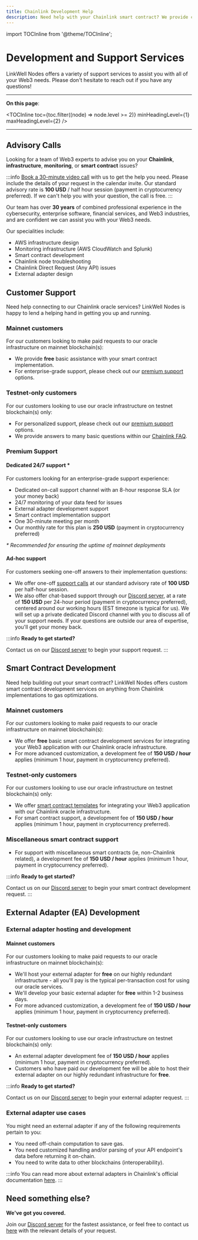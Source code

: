 ```yaml
---
title: Chainlink Development Help
description: Need help with your Chainlink smart contract? We provide custom data feeds, external adapter support, and Chainlink infrastructure / monitoring / security support. 
---
```


import TOCInline from '@theme/TOCInline';

# Development and Support Services

LinkWell Nodes offers a variety of support services to assist you with all of your Web3 needs. Please don't hesitate to reach out if you have any questions!

---

**On this page**:

<TOCInline
  toc={toc.filter((node) => node.level >= 2)}
  minHeadingLevel={1}
  maxHeadingLevel={2}
/>

---

## Advisory Calls

Looking for a team of Web3 experts to advise you on your **Chainlink**, **infrastructure**, **monitoring**, or **smart contract** issues? 

:::info
[Book a 30-minute video call](https://calendly.com/linkwell-nodes) with us to get the help you need. Please include the details of your request in the calendar invite. Our standard advisory rate is **100 USD** / half hour session (payment in cryptocurrency preferred). If we can't help you with your question, the call is free.
:::

Our team has over **30 years** of combined professional experience in the cybersecurity, enterprise software, financial services, and Web3 industries, and are confident we can assist you with your Web3 needs.

Our specialities include:

- AWS infrastructure design
- Monitoring infrastructure (AWS CloudWatch and Splunk)
- Smart contract development
- Chainlink node troubleshooting
- Chainlink Direct Request (Any API) issues
- External adapter design

## Customer Support

Need help connecting to our Chainlink oracle services? LinkWell Nodes is happy to lend a helping hand in getting you up and running.

### Mainnet customers

For our customers looking to make paid requests to our oracle infrastructure on mainnet blockchain(s):

* We provide **free** basic assistance with your smart contract implementation.
* For enterprise-grade support, please check out our [premium support](#premium-support) options. 

### Testnet-only customers

For our customers looking to use our oracle infrastructure on testnet blockchain(s) only:

* For personalized support, please check out our [premium support](#premium-support) options. 
* We provide answers to many basic questions within our [Chainlink FAQ](/knowledgebase/FAQ).

### Premium Support

#### Dedicated 24/7 support *

For customers looking for an enterprise-grade support experience:

* Dedicated on-call support channel with an 8-hour response SLA (or your money back)
* 24/7 monitoring of your data feed for issues 
* External adapter development support
* Smart contract implementation support
* One 30-minute meeting per month
* Our monthly rate for this plan is **250 USD** (payment in cryptocurrency preferred)

*\* Recommended for ensuring the uptime of mainnet deployments*

#### Ad-hoc support

For customers seeking one-off answers to their implementation questions:

* We offer one-off [support calls](#advisory-calls) at our standard advisory rate of **100 USD** per half-hour session.
* We also offer chat-based support through our [Discord server](https://discord.gg/Xs6SjqVPUA), at a rate of **150 USD** per 24-hour period (payment in cryptocurrency preferred), centered around our working hours (EST timezone is typical for us). We will set up a private dedicated Discord channel with you to discuss all of your support needs. If your questions are outside our area of expertise, you'll get your money back.

:::info
**Ready to get started?** 

Contact us on our [Discord server](https://discord.gg/Xs6SjqVPUA) to begin your support request.
:::

## Smart Contract Development

Need help building out your smart contract? LinkWell Nodes offers custom smart contract development services on anything from Chainlink implementations to gas optimizations.

### Mainnet customers

For our customers looking to make paid requests to our oracle infrastructure on mainnet blockchain(s):

* We offer **free** basic smart contract development services for integrating your Web3 application with our Chainlink oracle infrastructure.
* For more advanced customization, a development fee of **150 USD / hour** applies (minimum 1 hour, payment in cryptocurrency preferred).

### Testnet-only customers

For our customers looking to use our oracle infrastructure on testnet blockchain(s) only:

* We offer [smart contract templates](/services/direct-request-jobs/testnets) for integrating your Web3 application with our Chainlink oracle infrastructure.
* For smart contract support, a development fee of **150 USD / hour** applies (minimum 1 hour, payment in cryptocurrency preferred).

### Miscellaneous smart contract support

* For support with miscellaneous smart contracts (ie, non-Chainlink related), a development fee of **150 USD / hour** applies (minimum 1 hour, payment in cryptocurrency preferred).

:::info
**Ready to get started?** 

Contact us on our [Discord server](https://discord.gg/Xs6SjqVPUA) to begin your smart contract development request.
:::

## External Adapter (EA) Development

### External adapter hosting and development

#### Mainnet customers

For our customers looking to make paid requests to our oracle infrastructure on mainnet blockchain(s):

* We'll host your external adapter for **free** on our highly redundant infrastructure - all you'll pay is the typical per-transaction cost for using our oracle services.
* We'll develop your basic external adapter for **free** within 1-2 business days. 
* For more advanced customization, a development fee of **150 USD / hour** applies (minimum 1 hour, payment in cryptocurrency preferred).

#### Testnet-only customers

For our customers looking to use our oracle infrastructure on testnet blockchain(s) only:

* An external adapter development fee of **150 USD / hour** applies (minimum 1 hour, payment in cryptocurrency preferred).
* Customers who have paid our development fee will be able to host their external adapter on our highly redundant infrastructure for **free**.

:::info
**Ready to get started?** 

Contact us on our [Discord server](https://discord.gg/Xs6SjqVPUA) to begin your external adapter request.
:::

### External adapter use cases

You might need an external adapter if any of the following requirements pertain to you:

* You need off-chain computation to save gas.
* You need customized handling and/or parsing of your API endpoint's data before returning it on-chain.
* You need to write data to other blockchains (interoperability).

:::info
You can read more about external adapters in Chainlink's official documentation [here](https://docs.chain.link/chainlink-nodes/external-adapters/external-adapters).
:::

## Need something else?

**We've got you covered.**

Join our [Discord server](https://discord.gg/Xs6SjqVPUA) for the fastest assistance, or feel free to contact us [here](https://linkwellnodes.io/#contact-us "Contact LinkWell Nodes") with the relevant details of your request.